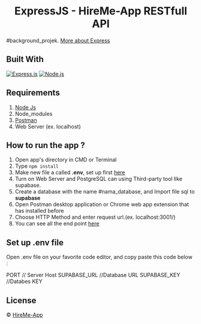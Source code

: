 # <h1 align="center">ExpressJS - HireMe-App RESTfull API</h1>

#background_projek. [More about Express](https://en.wikipedia.org/wiki/Express.js)

## Built With

[![Express.js](https://img.shields.io/badge/Express.js-4.x-orange.svg?style=rounded-square)](https://expressjs.com/en/starter/installing.html)
[![Node.js](https://img.shields.io/badge/Node.js-v.12.13-green.svg?style=rounded-square)](https://nodejs.org/)

## Requirements

1. <a href="https://nodejs.org/en/download/">Node Js</a>
2. Node_modules
3. <a href="https://www.getpostman.com/">Postman</a>
4. Web Server (ex. localhost)

## How to run the app ?

1. Open app's directory in CMD or Terminal
2. Type `npm install`
3. Make new file a called **.env**, set up first [here](#set-up-env-file)
4. Turn on Web Server and PostgreSQL can using Third-party tool like supabase.
5. Create a database with the name #nama_database, and Import file sql to **supabase**
6. Open Postman desktop application or Chrome web app extension that has installed before
7. Choose HTTP Method and enter request url.(ex. localhost:3001/)
8. You can see all the end point [here]()

## Set up .env file

Open .env file on your favorite code editor, and copy paste this code below :

PORT // Server Host
SUPABASE_URL //Database URL
SUPABASE_KEY //Databes KEY

## License

© [HireMe-App](https://github.com/hireMe123123)
